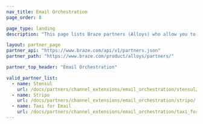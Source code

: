 ```yaml
---
nav_title: Email Orchestration
page_order: 8

page_type: landing
description: "This page lists Braze partners (Alloys) who allow you to build advanced or dynamic email systems."

layout: partner_page
partner_api: "https://www.braze.com/api/v1/partners.json"
partner_path: "https://www.braze.com/product/alloys/partners/"

partner_top_header: "Email Orchestration"

valid_partner_list:
  - name: Stensul
    url: /docs/partners/channel_extensions/email_orchestration/stensul/
  - name: Stripo
    url: /docs/partners/channel_extensions/email_orchestration/stripo/
  - name: Taxi for Email
    url: /docs/partners/channel_extensions/email_orchestration/taxi_for_email/
---
```

